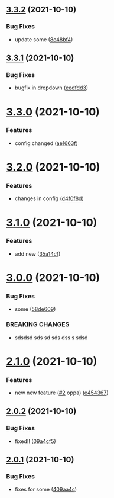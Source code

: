 ## [3.3.2](https://github.com/AndyKIron/semantic-release-test/compare/v3.3.1...v3.3.2) (2021-10-10)


### Bug Fixes

* update some ([8c48bf4](https://github.com/AndyKIron/semantic-release-test/commit/8c48bf4a6489217c6a6ee8e5405078036d1a7bf4))

## [3.3.1](https://github.com/AndyKIron/semantic-release-test/compare/v3.3.0...v3.3.1) (2021-10-10)


### Bug Fixes

* bugfix in dropdown ([eedfdd3](https://github.com/AndyKIron/semantic-release-test/commit/eedfdd3032b92fb8b65aa1b9409ac8d066a4e4da))

# [3.3.0](https://github.com/AndyKIron/semantic-release-test/compare/v3.2.0...v3.3.0) (2021-10-10)


### Features

* config changed ([ae1663f](https://github.com/AndyKIron/semantic-release-test/commit/ae1663f00d205f8ad4c4885fcd6719bc9705b122))

# [3.2.0](https://github.com/AndyKIron/semantic-release-test/compare/v3.1.0...v3.2.0) (2021-10-10)


### Features

* changes in config ([d4f0f8d](https://github.com/AndyKIron/semantic-release-test/commit/d4f0f8d9f2ffa00be3ac775011b8d9c04ce41185))

# [3.1.0](https://github.com/AndyKIron/semantic-release-test/compare/v3.0.0...v3.1.0) (2021-10-10)


### Features

* add new ([35a14c1](https://github.com/AndyKIron/semantic-release-test/commit/35a14c14d1bb81258fe89bb39f0f84c07d96a202))

# [3.0.0](https://github.com/AndyKIron/semantic-release-test/compare/v2.1.0...v3.0.0) (2021-10-10)


### Bug Fixes

* some ([58de609](https://github.com/AndyKIron/semantic-release-test/commit/58de609d8188a15b9191dff9b4d58ca894a94a8e))


### BREAKING CHANGES

* sdsdsd sds sd sds dss s sdsd

# [2.1.0](https://github.com/AndyKIron/semantic-release-test/compare/v2.0.2...v2.1.0) (2021-10-10)


### Features

* new new feature ([#2](https://github.com/AndyKIron/semantic-release-test/issues/2) oppa) ([e454367](https://github.com/AndyKIron/semantic-release-test/commit/e4543677dca1de917394ac25f0a6988eae02b889))

## [2.0.2](https://github.com/AndyKIron/semantic-release-test/compare/v2.0.1...v2.0.2) (2021-10-10)


### Bug Fixes

* fixed!! ([09a4cf5](https://github.com/AndyKIron/semantic-release-test/commit/09a4cf5f729b4173ab4582ced3665575a3dc1ef3))

## [2.0.1](https://github.com/AndyKIron/semantic-release-test/compare/v2.0.0...v2.0.1) (2021-10-10)


### Bug Fixes

* fixes for some ([409aa4c](https://github.com/AndyKIron/semantic-release-test/commit/409aa4ca4950a55ca09b72bfc4afd7be43df293e))
